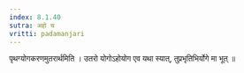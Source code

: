 ```yaml
---
index: 8.1.40
sutra: अहो च
vritti: padamanjari
---
```


 पृथग्योगकरणमुतरार्थमिति । उतरो योगोऽहोयोग एव यथा स्यात्, तुप्रभृतिभिर्योगे मा भूत् ॥